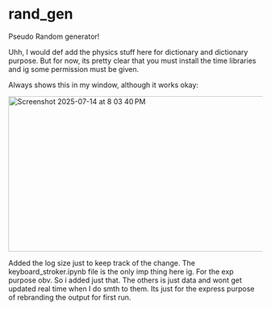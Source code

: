 # rand_gen
Pseudo Random generator!

Uhh, I would def add the physics stuff here for dictionary and dictionary purpose.
But for now, its pretty clear that you must install the time libraries and ig some permission must be given. 

Always shows this in my window, although it works okay:


<img width="563" height="308" alt="Screenshot 2025-07-14 at 8 03 40 PM" src="https://github.com/user-attachments/assets/26a8f3f7-c6ad-487e-b705-4b406ad30b6c" />

Added the log size just to keep track of the change. 
The keyboard_stroker.ipynb file is the only imp thing here ig. For the exp purpose obv. So i added just that. The others is just data and wont get updated real time when I do smth to them. Its just for the express purpose of rebranding the output for first run. 
